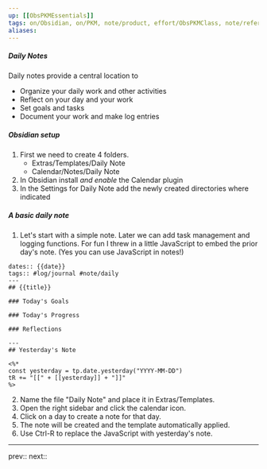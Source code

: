 ```yaml
---
up: [[ObsPKMEssentials]]
tags: on/Obsidian, on/PKM, note/product, effort/ObsPKMClass, note/reference
aliases: 
---
```


##### Daily Notes

Daily notes provide a central location to

- Organize your daily work and other activities
- Reflect on your day and your work 
- Set goals and tasks
- Document your work and make log entries 

##### Obsidian setup

1. First we need to create 4 folders.
	- Extras/Templates/Daily Note
	- Calendar/Notes/Daily Note
2. In Obsidian install _and enable_ the Calendar plugin
3. In the Settings for Daily Note add the newly created directories where indicated

##### A basic daily note

1. Let's start with a simple note. Later we can add task management and logging functions. For fun I threw in a little JavaScript to embed the prior day's note. (Yes you can use JavaScript in notes!)
```
dates:: {{date}}
tags:: #log/journal #note/daily 
---
## {{title}}

### Today's Goals

### Today's Progress

### Reflections

---
## Yesterday's Note

<%*
const yesterday = tp.date.yesterday("YYYY-MM-DD")
tR += "[[" + [[yesterday]] + "]]"
%>

```

2. Name the file "Daily Note" and place it in Extras/Templates.
3. Open the right sidebar and click the calendar icon.
4. Click on a day to create a note for that day.
5. The note will be created and the template automatically applied.
6. Use Ctrl-R to replace the JavaScript with yesterday's note.

---
prev:: 
next:: 